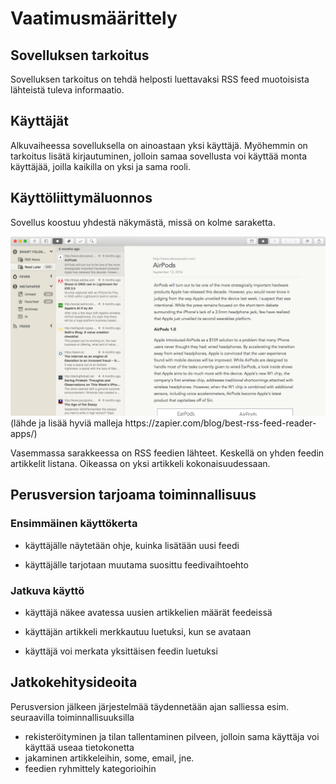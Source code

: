 # Vaatimusmäärittely

## Sovelluksen tarkoitus

Sovelluksen tarkoitus on tehdä helposti luettavaksi RSS feed muotoisista lähteistä tuleva informaatio.

## Käyttäjät

Alkuvaiheessa sovelluksella on ainoastaan yksi käyttäjä. Myöhemmin on tarkoitus lisätä kirjautuminen, jolloin samaa sovellusta voi käyttää monta käyttäjää, joilla kaikilla on yksi ja sama rooli.

## Käyttöliittymäluonnos

Sovellus koostuu yhdestä näkymästä, missä on kolme saraketta.

<img src="vaatimus.png">
(lähde ja lisää hyviä malleja https://zapier.com/blog/best-rss-feed-reader-apps/)

Vasemmassa sarakkeessa on RSS feedien lähteet. Keskellä on yhden feedin artikkelit listana. Oikeassa on yksi artikkeli kokonaisuudessaan.

## Perusversion tarjoama toiminnallisuus

### Ensimmäinen käyttökerta

- käyttäjälle näytetään ohje, kuinka lisätään uusi feedi

- käyttäjälle tarjotaan muutama suosittu feedivaihtoehto

### Jatkuva käyttö

- käyttäjä näkee avatessa uusien artikkelien määrät feedeissä

- käyttäjän artikkeli merkkautuu luetuksi, kun se avataan

- käyttäjä voi merkata yksittäisen feedin luetuksi

## Jatkokehitysideoita

Perusversion jälkeen järjestelmää täydennetään ajan salliessa esim. seuraavilla toiminnallisuuksilla

- rekisteröityminen ja tilan tallentaminen pilveen, jolloin sama käyttäja voi käyttää useaa tietokonetta
- jakaminen artikkeleihin, some, email, jne.
- feedien ryhmittely kategorioihin
